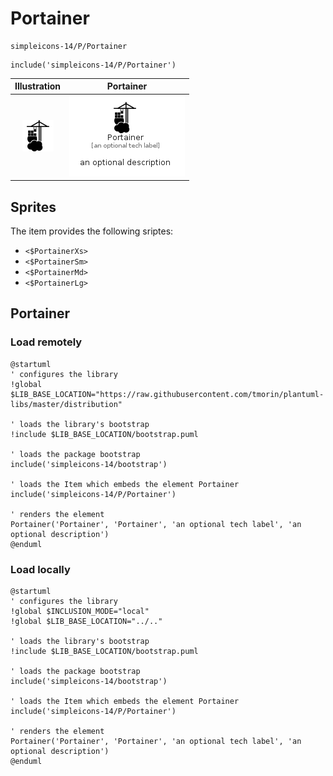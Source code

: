 # Portainer


```text
simpleicons-14/P/Portainer
```

```text
include('simpleicons-14/P/Portainer')
```



| Illustration | Portainer |
| :---: | :---: |
| ![illustration for Illustration](../../simpleicons-14/P/Portainer.png) | ![illustration for Portainer](../../simpleicons-14/P/Portainer.Local.png) |



## Sprites
The item provides the following sriptes:

- `<$PortainerXs>`
- `<$PortainerSm>`
- `<$PortainerMd>`
- `<$PortainerLg>`





## Portainer

### Load remotely
```plantuml
@startuml
' configures the library
!global $LIB_BASE_LOCATION="https://raw.githubusercontent.com/tmorin/plantuml-libs/master/distribution"

' loads the library's bootstrap
!include $LIB_BASE_LOCATION/bootstrap.puml

' loads the package bootstrap
include('simpleicons-14/bootstrap')

' loads the Item which embeds the element Portainer
include('simpleicons-14/P/Portainer')

' renders the element
Portainer('Portainer', 'Portainer', 'an optional tech label', 'an optional description')
@enduml
```

### Load locally
```plantuml
@startuml
' configures the library
!global $INCLUSION_MODE="local"
!global $LIB_BASE_LOCATION="../.."

' loads the library's bootstrap
!include $LIB_BASE_LOCATION/bootstrap.puml

' loads the package bootstrap
include('simpleicons-14/bootstrap')

' loads the Item which embeds the element Portainer
include('simpleicons-14/P/Portainer')

' renders the element
Portainer('Portainer', 'Portainer', 'an optional tech label', 'an optional description')
@enduml
```

